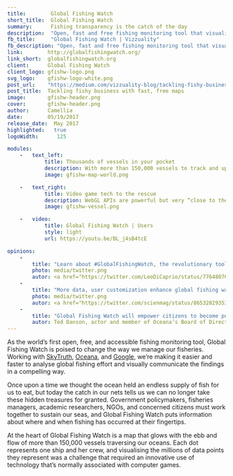 ```yaml
---
title:        Global Fishing Watch
short_title:  Global Fishing Watch
summary:      Fishing transparency is the catch of the day
description:  "Open, fast and free fishing monitoring tool that visualises global fishing activity"
fb_title:     "Global Fishing Watch | Vizzuality"
fb_description: "Open, fast and free fishing monitoring tool that visualises global fishing activity"
link:        http://globalfishingwatch.org/
link_short:  globalfishingwatch.org
client:      Global Fishing Watch
client_logo: gfishw-logo.png
svg_logo:    gfishw-logo-white.png
post_url:    "https://medium.com/vizzuality-blog/tackling-fishy-business-with-fast-free-maps-c587f2d32b26"
post_title:  Tackling fishy business with fast, free maps
image:       gfishw-header.png
cover:       gfishw-header.png
author:      Camellia
date:        05/19/2017
release_date:  May 2017           
highlighted:   true
logoWidth:      125

modules:
    -   text_left:
            title: Thousands of vessels in your pocket
            description: With more than 150,000 vessels to track and up to 100,000 data points being rendered at the same time, we knew we’d have to use technology that’s capable of supporting both fast performance and instant user interaction feedback. Skytruth delivers the data as highly efficient binary vector tiles, where points are clustered both in time and spatially. We take this tileset and use it with WebGL, a technology that allows websites to tap into the power of the graphics processing units (GPUs) inside our computers and phones. This makes it possible to display a vast number of vessel points in a highly performant way, particularly on mobile.
            image: gfishw-map-world.png

    -   text_right:
            title: Video game tech to the rescue
            description: WebGL APIs are powerful but very “close to the metal”, so we chose to use an engine called Pixi.js that abstracts away the complexity of WebGL APIs (shaders). Pixi.js is typically used for 2D games, but it works perfectly for Global Fishing Watch. Specifically, the map layers use Pixi's highly optimised ParticlesRenderer, usually used for rendering effects such as smoke and explosions. Pixi.js, along with React and Redux, allows us to have expressive and maintainable code without sacrificing any performance.
            image: gfishw-vessel.png

    -   video:
            title: Global Fishing Watch | Users
            style: light 
            url: https://youtu.be/BL_j4sB4tcE

opinions:
    -
        title: "Learn about #GlobalFishingWatch, the revolutionary tool making global fishing activity transparent: <a href='http://www.globalfishingwatch.org/'>globalfishingwatch.org</a> #OurOcean"
        photo: media/twitter.png
        autor: <a href="https://twitter.com/LeoDiCaprio/status/776480701130633217">Leonardo DiCaprio, environmental activist and actor</a>
    -
        title: "More data, user customization enhance global fishing watch platform in beta release 2.0 <a href='https://scienmag.com/more-data-user-customization-enhance-global-fishing-watch-platform-in-beta-release-2-0/'>scienmag.com</a>"
        photo: media/twitter.png
        autor: <a href="https://twitter.com/scienmag/status/865328293536555009">Science</a>        
    -
        title: "Global Fishing Watch will empower citizens to become powerful advocates for our ocean."
        autor: Ted Danson, actor and member of Oceana’s Board of Directors.
---
```

As the world’s first open, free, and accessible fishing monitoring tool, Global Fishing Watch is poised to change the way we manage our fisheries. Working with <a href='https://skytruth.org/'>SkyTruth</a>, <a href='http://oceana.org/'>Oceana</a>, and <a href='https://environment.google/projects/fishing-watch/'>Google</a>, we’re making it easier and faster to analyse global fishing effort and visually communicate the findings in a compelling way.

Once upon a time we thought the ocean held an endless supply of fish for us to eat, but today the catch in our nets tells us we can no longer take these hidden treasures for granted. Government policymakers, fisheries managers, academic researchers, NGOs, and concerned citizens must work together to sustain our seas, and Global Fishing Watch puts information about where and when fishing has occurred at their fingertips. 

At the heart of Global Fishing Watch is a map that glows with the ebb and flow of more than 150,000 vessels traversing our oceans. Each dot represents one ship and her crew, and visualising the millions of data points they represent was a challenge that required an innovative use of technology that’s normally associated with computer games.  
